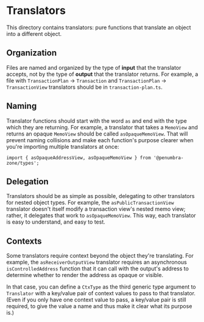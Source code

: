 # Translators

This directory contains translators: pure functions that translate an object into a different object.

## Organization

Files are named and organized by the type of **input** that the translator accepts, not by the type of **output** that the translator returns. For example, a file with `TransactionPlan` -> `Transaction` and `TransactionPlan` -> `TransactionView` translators should be in `transaction-plan.ts`.

## Naming

Translator functions should start with the word `as` and end with the type which they are returning. For example, a translator that takes a `MemoView` and returns an opaque `MemoView` should be called `asOpaqueMemoView`. That will prevent naming collisions and make each function's purpose clearer when you're importing multiple translators at once:

```TS
import { asOpaqueAddressView, asOpaqueMemoView } from '@penumbra-zone/types';
```

## Delegation

Translators should be as simple as possible, delegating to other translators for nested object types. For example, the `asPublicTransactionView` translator doesn't itself modify a transaction view's nested memo view; rather, it delegates that work to `asOpaqueMemoView`. This way, each translator is easy to understand, and easy to test.

## Contexts

Some translators require context beyond the object they're translating. For example, the `asReceiverOutputView` translator requires an asynchronous `isControlledAddress` function that it can call with the output's address to determine whether to render the address as opaque or visible.

In that case, you can define a `CtxType` as the third generic type argument to `Translator` with a key/value pair of context values to pass to that translator. (Even if you only have one context value to pass, a key/value pair is still required, to give the value a name and thus make it clear what its purpose is.)
